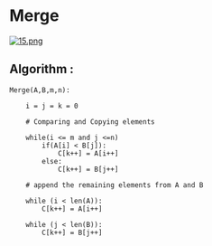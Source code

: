# Merge

[![15.png](https://i.postimg.cc/D0vWGCsZ/15.png)](https://postimg.cc/dkftPj5P)


## Algorithm :

```
Merge(A,B,m,n):

    i = j = k = 0

    # Comparing and Copying elements 

    while(i <= m and j <=n)
        if(A[i] < B[j]):
            C[k++] = A[i++]
        else:
            C[k++] = B[j++]

    # append the remaining elements from A and B 

    while (i < len(A)):
        C[k++] = A[i++]

    while (j < len(B)):
        C[k++] = B[j++]




```

